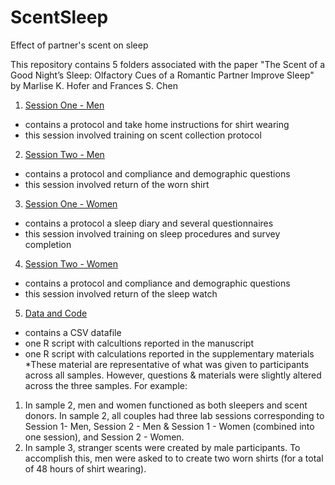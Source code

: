 # ScentSleep
Effect of partner's scent on sleep

This repository contains 5 folders associated with the paper "The Scent of a Good Night’s Sleep: Olfactory Cues of a Romantic Partner Improve Sleep" by Marlise K. Hofer and Frances S. Chen
1. [Session One - Men](https://github.com/MarliseHofer/StressSmell/tree/master/Women%20-%20Session%20One)
  - contains a protocol and take home instructions for shirt wearing
  - this session involved training on scent collection protocol
2. [Session Two - Men](https://github.com/MarliseHofer/ScentSleep/tree/master/Session%202%20-%20Men)
  - contains a protocol and compliance and demographic questions 
  - this session involved return of the worn shirt
3. [Session One - Women](https://github.com/MarliseHofer/ScentSleep/tree/master/Session%201%20-%20Women)
  - contains a protocol a sleep diary and several questionnaires
  - this session involved training on sleep procedures and survey completion
4. [Session Two - Women](https://github.com/MarliseHofer/StressSmell/tree/master/Men%20-%20Session%20Two)
  - contains a protocol and compliance and demographic questions 
  - this session involved return of the sleep watch
5. [Data and Code](https://github.com/MarliseHofer/StressSmell/tree/master/Data%20and%20Syntax)
  - contains a CSV datafile
  - one R script with calcultions reported in the manuscript
  - one R script with calculations reported in the supplementary materials
*These material are representative of what was given to participants across all samples. However, questions & materials were slightly altered across the three samples. For example:
  1) In sample 2, men and women functioned as both sleepers and scent donors. In sample 2, all couples had three lab sessions corresponding to Session 1- Men, Session 2 - Men & Session 1 - Women (combined into one session), and Session 2 - Women.
  2) In sample 3, stranger scents were created by male participants. To accomplish this, men were asked to to create two worn shirts (for a total of 48 hours of shirt wearing).
